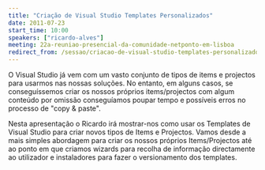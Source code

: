 ```yaml
---
title: "Criação de Visual Studio Templates Personalizados"
date: 2011-07-23
start_time: 10:00
speakers: ["ricardo-alves"]
meeting: 22a-reuniao-presencial-da-comunidade-netponto-em-lisboa
redirect_from: /sessao/criacao-de-visual-studio-templates-personalizados-2/
---
```


O Visual Studio já vem com um vasto conjunto de tipos de items e projectos para usarmos nas nossas soluções. No entanto, em alguns casos, se conseguíssemos criar os nossos próprios items/projectos com algum conteúdo por omissão conseguíamos poupar tempo e possíveis erros no processo de "copy & paste".

Nesta apresentação o Ricardo irá mostrar-nos como usar os Templates de Visual Studio para criar novos tipos de Items e Projectos. Vamos desde a mais simples abordagem para criar os nossos próprios Items/Projectos até ao ponto em que criamos wizards para recolha de informação directamente ao utilizador e instaladores para fazer o versionamento dos templates.
